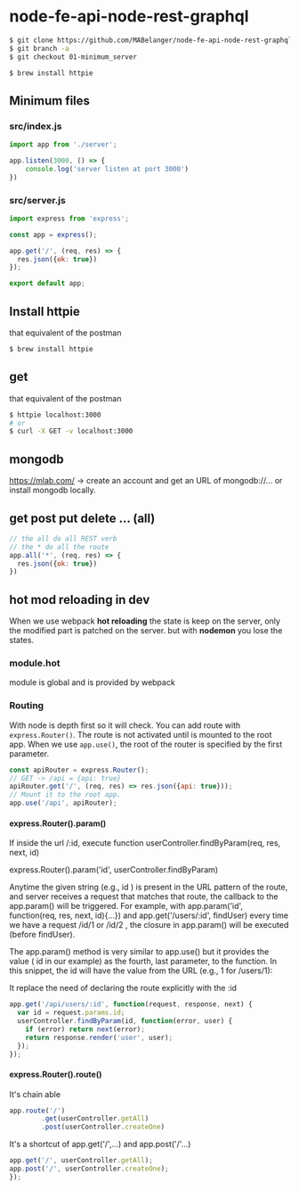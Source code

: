 # node-fe-api-node-rest-graphql

```bash
$ git clone https://github.com/MABelanger/node-fe-api-node-rest-graphql
$ git branch -a
$ git checkout 01-minimum_server
```

```bash
$ brew install httpie
```

## Minimum files

### src/index.js
```js
import app from './server';

app.listen(3000, () => {
	console.log('server listen at port 3000')
})
```

### src/server.js
```js
import express from 'express';

const app = express();

app.get('/', (req, res) => {
  res.json({ok: true})
});

export default app;
```

## Install httpie
that equivalent of the postman
```bash
$ brew install httpie
```

## get
that equivalent of the postman
```bash
$ httpie localhost:3000
# or
$ curl -X GET -v localhost:3000
```

## mongodb
https://mlab.com/ -> create an account and get an URL of mongodb://...
or install mongodb locally.

## get post put delete ... (all)
```js
// the all do all REST verb
// the * do all the route
app.all('*', (req, res) => {
  res.json({ok: true})
})
```

## hot mod reloading in dev
When we use webpack **hot reloading** the state is keep on the server, only the modified part is patched on the server. but with **nodemon** you lose the states.


### module.hot
module is global and is provided by webpack

### Routing
With node is depth first so it will check. You can add route with `express.Router()`. The route is not activated until is mounted to the root app. When we use `app.use()`, the root of the router is specified by the first parameter.

```js
const apiRouter = express.Router();
// GET -> /api = {api: true}
apiRouter.get('/', (req, res) => res.json({api: true}));
// Mount it to the root app.
app.use('/api', apiRouter);
```

#### express.Router().param()
If inside the url /:id, execute function userController.findByParam(req, res, next, id)

express.Router().param('id', userController.findByParam)

Anytime the given string (e.g., id ) is present in the URL pattern of the route, and server receives a request that matches that route, the callback to the app.param() will be triggered. For example, with app.param('id', function(req, res, next, id){...}) and app.get('/users/:id', findUser) every time we have a request /id/1 or /id/2 , the closure in app.param() will be executed (before findUser).

The app.param() method is very similar to app.use() but it provides the value ( id in our example) as the fourth, last parameter, to the function. In this snippet, the id will have the value from the URL (e.g., 1 for /users/1):

It replace the need of declaring the route explicitly with the :id
```js
app.get('/api/users/:id', function(request, response, next) {
  var id = request.params.id;
  userController.findByParam(id, function(error, user) {
    if (error) return next(error);
    return response.render('user', user);
  });
});
```

#### express.Router().route()
It's chain able
```js
app.route('/')
		.get(userController.getAll)
		.post(userController.createOne)
```
It's a shortcut of app.get('/',...) and app.post('/'...)

```js
app.get('/', userController.getAll);
app.post('/', userController.createOne);
});
```

